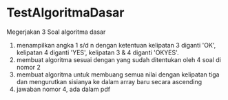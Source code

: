 # TestAlgoritmaDasar
Megerjakan 3 Soal algoritma dasar
1. menampilkan angka 1 s/d n dengan ketentuan kelipatan 3 diganti 'OK', kelipatan 4 diganti 'YES', kelipatan 3 & 4 diganti 'OKYES'.
2. membuat algoritma sesuai dengan yang sudah ditentukan oleh 4 soal di nomor 2
3. membuat algoritma untuk membuang semua nilai dengan kelipatan tiga dan mengurutkan sisianya ke dalam array baru secara ascending
4. jawaban nomor 4, ada dalam pdf
